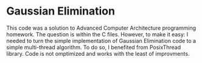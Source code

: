# Gaussian Elimination
This code was a solution to Advanced Computer Architecture programming homework.
The question is within the C files. However, to make it easy: I needed to turn the simple implementation of Gaussian Elimination code to a simple multi-thread algorithm.
To do so, I benefited from PosixThread library.
Code is not omptimized and works with the least of improvments.
